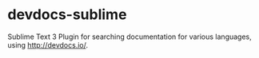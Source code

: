 # devdocs-sublime
Sublime Text 3 Plugin for searching documentation for various languages, using http://devdocs.io/.
